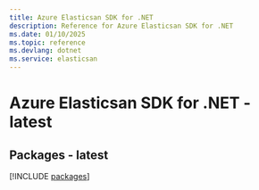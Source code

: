 ```yaml
---
title: Azure Elasticsan SDK for .NET
description: Reference for Azure Elasticsan SDK for .NET
ms.date: 01/10/2025
ms.topic: reference
ms.devlang: dotnet
ms.service: elasticsan
---
```

# Azure Elasticsan SDK for .NET - latest
## Packages - latest
[!INCLUDE [packages](elasticsan-index.md)]